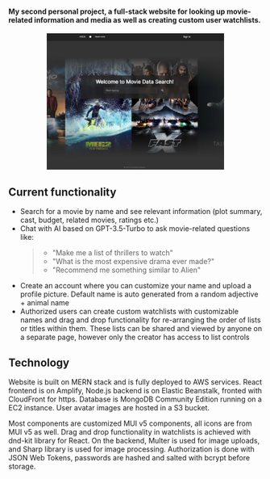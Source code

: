 #### My second personal project, a full-stack website for looking up movie-related information and media as well as creating custom user watchlists.

<p align="center">
<img src="/frontend/src/images/App_Demo_Screenshot.jpg" width=70% height=70%>
</p>

## Current functionality

- Search for a movie by name and see relevant information (plot summary, cast, budget, related movies, ratings etc.)
- Chat with AI based on GPT-3.5-Turbo to ask movie-related questions like:
  > - "Make me a list of thrillers to watch"
  > - "What is the most expensive drama ever made?"
  > - "Recommend me something similar to Alien"
- Create an account where you can customize your name and upload a profile picture. Default name is auto generated from a random adjective + animal name
- Authorized users can create custom watchlists with customizable names and drag and drop functionality for re-arranging the order of lists or titles within them. These lists can be shared and viewed by anyone on a separate page, however only the creator has access to list controls

## Technology

Website is built on MERN stack and is fully deployed to AWS services. React frontend is on Amplify, Node.js backend is on Elastic Beanstalk, fronted with CloudFront for https. Database is MongoDB Community Edition running on a EC2 instance. User avatar images are hosted in a S3 bucket.

Most components are customized MUI v5 components, all icons are from MUI v5 as well. Drag and drop functionality in watchlists is achieved with dnd-kit library for React. On the backend, Multer is used for image uploads, and Sharp library is used for image processing. Authorization is done with JSON Web Tokens, passwords are hashed and salted with bcrypt before storage.
